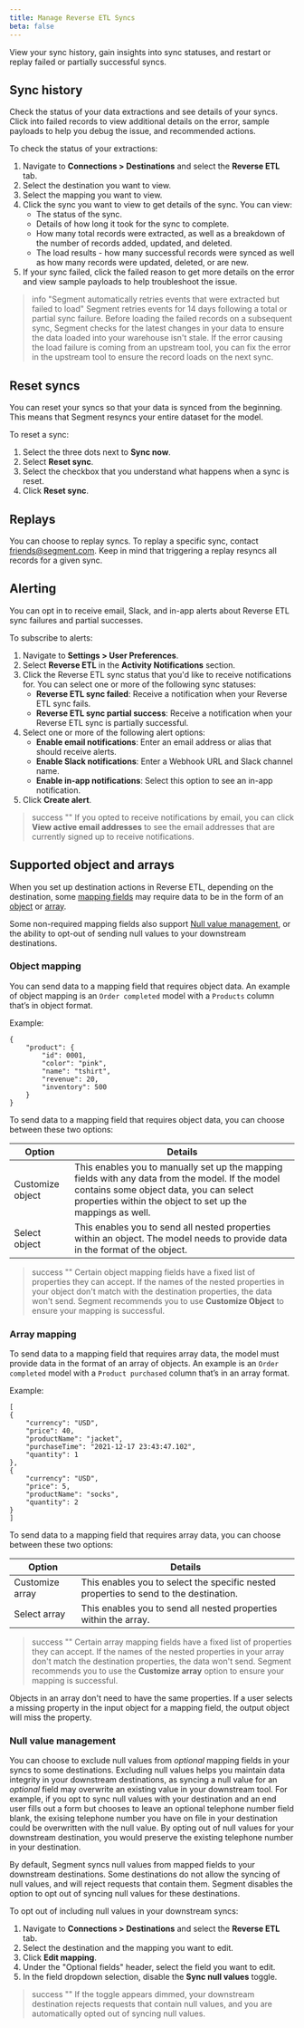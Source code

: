 ```yaml
---
title: Manage Reverse ETL Syncs
beta: false
---
```


View your sync history, gain insights into sync statuses, and restart or replay failed or partially successful syncs.

## Sync history
Check the status of your data extractions and see details of your syncs. Click into failed records to view additional details on the error, sample payloads to help you debug the issue, and recommended actions.

To check the status of your extractions:
1. Navigate to **Connections > Destinations** and select the **Reverse ETL** tab.
2. Select the destination you want to view.
3. Select the mapping you want to view.  
4. Click the sync you want to view to get details of the sync. You can view:
    * The status of the sync.
    * Details of how long it took for the sync to complete.
    * How many total records were extracted, as well as a breakdown of the number of records added, updated, and deleted.
    * The load results - how many successful records were synced as well as how many records were updated, deleted, or are new.
5. If your sync failed, click the failed reason to get more details on the error and view sample payloads to help troubleshoot the issue.

> info "Segment automatically retries events that were extracted but failed to load"
> Segment retries events for 14 days following a total or partial sync failure. Before loading the failed records on a subsequent sync, Segment checks for the latest changes in your data to ensure the data loaded into your warehouse isn't stale. If the error causing the load failure is coming from an upstream tool, you can fix the error in the upstream tool to ensure the record loads on the next sync. 

## Reset syncs
You can reset your syncs so that your data is synced from the beginning. This means that Segment resyncs your entire dataset for the model.

To reset a sync:
1. Select the three dots next to **Sync now**.
2. Select **Reset sync**. 
3. Select the checkbox that you understand what happens when a sync is reset.
4. Click **Reset sync**.

## Replays
You can choose to replay syncs. To replay a specific sync, contact [friends@segment.com](mailto:friends@segment.com). Keep in mind that triggering a replay resyncs all records for a given sync.

## Alerting
You can opt in to receive email, Slack, and in-app alerts about Reverse ETL sync failures and partial successes. 

To subscribe to alerts: 
1. Navigate to **Settings > User Preferences**. 
2. Select **Reverse ETL** in the **Activity Notifications** section.
3. Click the Reverse ETL sync status that you'd like to receive notifications for. You can select one or more of the following sync statuses:
    - **Reverse ETL sync failed**: Receive a notification when your Reverse ETL sync fails.
    - **Reverse ETL sync partial success**: Receive a notification when your Reverse ETL sync is partially successful.
4. Select one or more of the following alert options: 
    - **Enable email notifications**: Enter an email address or alias that should receive alerts.
    - **Enable Slack notifications**: Enter a Webhook URL and Slack channel name.
    - **Enable in-app notifications**: Select this option to see an in-app notification.
5. Click **Create alert**.

> success ""
> If you opted to receive notifications by email, you can click **View active email addresses** to see the email addresses that are currently signed up to receive notifications. 

## Supported object and arrays 

When you set up destination actions in Reverse ETL, depending on the destination, some [mapping fields](/docs/connections/reverse-etl/setup/#step-4-create-mappings) may require data to be in the form of an [object](/docs/connections/reverse-etl/manage-retl/#object-mapping) or [array](/docs/connections/reverse-etl/manage-retl/#array-mapping).

Some non-required mapping fields also support [Null value management](#null-value-management), or the ability to opt-out of sending null values to your downstream destinations. 

### Object mapping
You can send data to a mapping field that requires object data. An example of object mapping is an `Order completed` model with a `Products` column that’s in object format. 

Example: 
    
    {
        "product": {
            "id": 0001,
            "color": "pink",
            "name": "tshirt",
            "revenue": 20,
            "inventory": 500
        }
    }

To send data to a mapping field that requires object data, you can choose between these two options: 

Option | Details
------ | --------
Customize object | This enables you to manually set up the mapping fields with any data from the model. If the model contains some object data, you can select properties within the object to set up the mappings as well.
Select object | This enables you to send all nested properties within an object. The model needs to provide data in the format of the object. 

> success ""
> Certain object mapping fields have a fixed list of properties they can accept. If the names of the nested properties in your object don't match with the destination properties, the data won't send. Segment recommends you to use **Customize Object** to ensure your mapping is successful.


### Array mapping
To send data to a mapping field that requires array data, the model must provide data in the format of an array of objects. An example is an `Order completed` model with a `Product purchased` column that’s in an array format.

Example: 

    
    [
    {
        "currency": "USD",
        "price": 40,
        "productName": "jacket",
        "purchaseTime": "2021-12-17 23:43:47.102",
        "quantity": 1
    },
    {
        "currency": "USD",
        "price": 5,
        "productName": "socks",
        "quantity": 2
    }
    ]
    

To send data to a mapping field that requires array data, you can choose between these two options: 

Option | Details
------ | --------
Customize array | This enables you to select the specific nested properties to send to the destination. 
Select array | This enables you to send all nested properties within the array.

> success ""
> Certain array mapping fields have a fixed list of properties they can accept. If the names of the nested properties in your array don't match the destination properties, the data won't send. Segment recommends you to use the **Customize array** option to ensure your mapping is successful.

Objects in an array don't need to have the same properties. If a user selects a missing property in the input object for a mapping field, the output object will miss the property.

### Null value management

You can choose to exclude null values from *optional* mapping fields in your syncs to some destinations. Excluding null values helps you maintain data integrity in your downstream destinations, as syncing a null value for an *optional* field may overwrite an existing value in your downstream tool. For example, if you opt to sync null values with your destination and an end user fills out a form but chooses to leave an optional telephone number field blank, the exising telephone number you have on file in your destination could be overwritten with the null value. By opting out of null values for your downstream destination, you would preserve the existing telephone number in your destination. 

By default, Segment syncs null values from mapped fields to your downstream destinations. Some destinations do not allow the syncing of null values, and will reject requests that contain them. Segment disables the option to opt out of syncing null values for these destinations.

To opt out of including null values in your downstream syncs: 
1. Navigate to **Connections > Destinations** and select the **Reverse ETL** tab.
2. Select the destination and the mapping you want to edit.
3. Click **Edit mapping**.
4. Under the "Optional fields" header, select the field you want to edit.
5. In the field dropdown selection, disable the **Sync null values** toggle. 

> success ""
> If the toggle appears dimmed, your downstream destination rejects requests that contain null values, and you are automatically opted out of syncing null values.